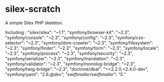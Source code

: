 silex-scratch
=============

A simple Silex PHP skeleton.

Including :
      "silex/silex": "~1.1",
      "symfony/browser-kit": "~2.3",
      "symfony/console": "~2.3",
      "symfony/config": "~2.3",
      "symfony/css-selector": "~2.3",
      "symfony/dom-crawler": "~2.3",
      "symfony/filesystem": "~2.3",
      "symfony/finder": "~2.3",
      "symfony/form": "~2.3",
      "symfony/locale": "~2.3",
      "symfony/process": "~2.3",
      "symfony/security": "~2.3",
      "symfony/serializer": "~2.3",
      "symfony/translation": "~2.3",
      "symfony/validator": "~2.3",
      "symfony/monolog-bridge": "~2.3",
      "symfony/twig-bridge": "~2.3",
      "doctrine/dbal": ">=2.2.0,<2.4.0-dev",
      "symfony/yaml": "2.6.*@dev",
      "swiftmailer/swiftmailer": "5.*"
